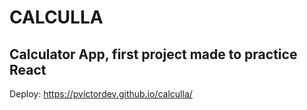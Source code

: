 # CALCULLA
## Calculator App, first project made to practice React
Deploy: https://pvictordev.github.io/calculla/




